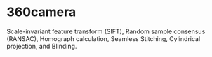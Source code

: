 # 360camera

Scale-invariant feature transform (SIFT), Random sample consensus (RANSAC), Homograph calculation, Seamless Stitching, Cylindrical projection, and Blinding.
